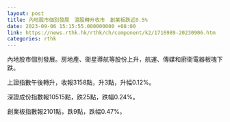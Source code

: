 ```yaml
---
layout: post
title: 內地股市個別發展　滬股轉升收市　創業板跌近0.5%
date: 2023-09-06 15:15:55.000000000 +08:00
link: https://news.rthk.hk/rthk/ch/component/k2/1716989-20230906.htm
categories: rthk
---
```


內地股市個別發展。房地產、衞星導航等股份上升，航運、傳媒和廚衛電器板塊下跌。

上證指數午後轉升，收報3158點，升3點，升幅0.12%。

深證成份指數報10515點，跌25點，跌幅0.24%。

創業板指數報2101點，跌9點，跌幅0.47%。
